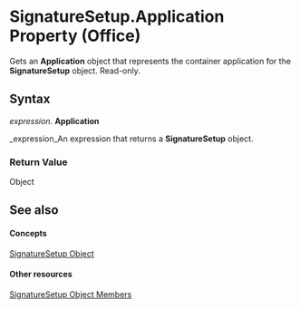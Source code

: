 
# SignatureSetup.Application Property (Office)

Gets an  **Application** object that represents the container application for the **SignatureSetup** object. Read-only.


## Syntax

 _expression_. **Application**

 _expression_An expression that returns a  **SignatureSetup** object.


### Return Value

Object


## See also


#### Concepts


 [SignatureSetup Object](e76b87c9-3163-654c-ab52-559dfdf43c90.md)
#### Other resources


 [SignatureSetup Object Members](30bec290-276c-6a64-ca46-dc9dd145e3dd.md)
